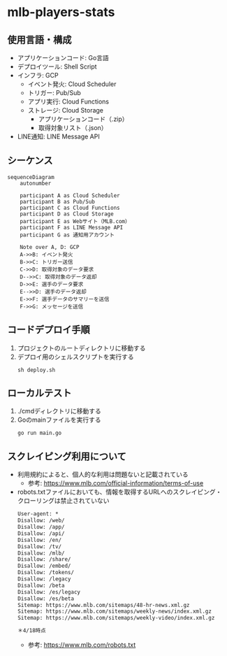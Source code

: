 # mlb-players-stats

## 使用言語・構成
- アプリケーションコード: Go言語
- デプロイツール: Shell Script
- インフラ: GCP
  - イベント発火: Cloud Scheduler
  - トリガー: Pub/Sub
  - アプリ実行: Cloud Functions
  - ストレージ: Cloud Storage
     - アプリケーションコード（.zip）
     - 取得対象リスト（.json）
- LINE通知: LINE Message API


## シーケンス
```mermaid
sequenceDiagram
    autonumber

    participant A as Cloud Scheduler
    participant B as Pub/Sub
    participant C as Cloud Functions
    participant D as Cloud Storage
    participant E as Webサイト（MLB.com）
    participant F as LINE Message API
    participant G as 通知用アカウント

    Note over A, D: GCP
    A->>B: イベント発火
    B->>C: トリガー送信
    C->>D: 取得対象のデータ要求
    D-->>C: 取得対象のデータ返却
    D->>E: 選手のデータ要求
    E-->>D: 選手のデータ返却
    E->>F: 選手データのサマリーを送信
    F->>G: メッセージを送信
```

## コードデプロイ手順
1. プロジェクトのルートディレクトリに移動する
2. デプロイ用のシェルスクリプトを実行する
    ```
    sh deploy.sh
    ```

## ローカルテスト
1. ./cmdディレクトリに移動する
2. Goのmainファイルを実行する
    ```
    go run main.go
    ```


## スクレイピング利用について
- 利用規約によると、個人的な利用は問題ないと記載されている
  - 参考: https://www.mlb.com/official-information/terms-of-use
- robots.txtファイルにおいても、情報を取得するURLへのスクレイピング・クローリングは禁止されていない
    ```robots.txt
    User-agent: *
    Disallow: /web/
    Disallow: /app/
    Disallow: /api/
    Disallow: /en/
    Disallow: /tv/
    Disallow: /mlb/
    Disallow: /share/
    Disallow: /embed/
    Disallow: /tokens/
    Disallow: /legacy
    Disallow: /beta
    Disallow: /es/legacy
    Disallow: /es/beta
    Sitemap: https://www.mlb.com/sitemaps/48-hr-news.xml.gz
    Sitemap: https://www.mlb.com/sitemaps/weekly-news/index.xml.gz
    Sitemap: https://www.mlb.com/sitemaps/weekly-video/index.xml.gz

    ＊4/18時点
    ```
   - 参考: https://www.mlb.com/robots.txt
